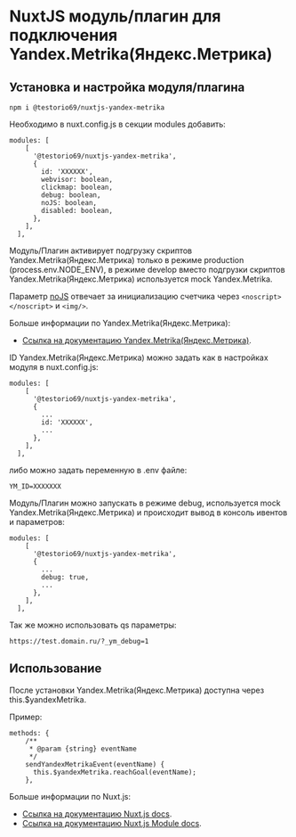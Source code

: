 # NuxtJS модуль/плагин для подключения Yandex.Metrika(Яндекс.Метрика)

## Установка и настройка модуля/плагина

```code
npm i @testorio69/nuxtjs-yandex-metrika
```

Необходимо в nuxt.config.js в секции modules добавить:

```code
modules: [
    [
      '@testorio69/nuxtjs-yandex-metrika',
      {
        id: 'XXXXXX',
        webvisor: boolean,
        clickmap: boolean,
        debug: boolean,
        noJS: boolean,
        disabled: boolean,
      },
    ],
  ],
```

Модуль/Плагин активирует подгрузку скриптов Yandex.Metrika(Яндекс.Метрика) только в режиме production (process.env.NODE_ENV),
в режиме develop вместо подгрузки скриптов Yandex.Metrika(Яндекс.Метрика) используется mock Yandex.Metrika.

Параметр [noJS](https://yandex.ru/support/metrica/code/counter-initialize.html) отвечает за инициализацию счетчика через
```<noscript></noscript>``` и ```<img/>```.

Больше информации по Yandex.Metrika(Яндекс.Метрика):

* [Ссылка на документацию Yandex.Metrika(Яндекс.Метрика)](https://yandex.com/support/metrica/code/counter-initialize.html).

ID Yandex.Metrika(Яндекс.Метрика) можно задать как в настройках модуля в nuxt.config.js:

```code
modules: [
    [
      '@testorio69/nuxtjs-yandex-metrika',
      {
        ...
        id: 'XXXXXX',
        ...
      },
    ],
  ],
```

либо можно задать переменную в .env файле:

```code
YM_ID=XXXXXXX
```

Модуль/Плагин можно запускать в режиме debug, используется mock Yandex.Metrika(Яндекс.Метрика) и происходит вывод в консоль ивентов и параметров:

```code
modules: [
    [
      '@testorio69/nuxtjs-yandex-metrika',
      {
        ...
        debug: true,
        ...
      },
    ],
  ],
```

Так же можно использовать qs параметры:

```code
https://test.domain.ru/?_ym_debug=1
```

## Использование

После установки Yandex.Metrika(Яндекс.Метрика) доступна через this.$yandexMetrika.

Пример:

```code
methods: {
    /**
     * @param {string} eventName
     */
    sendYandexMetrikaEvent(eventName) {
      this.$yandexMetrika.reachGoal(eventName);
    },
```

Больше информации по Nuxt.js:

* [Ссылка на документацию Nuxt.js docs](https://nuxtjs.org).
* [Ссылка на документацию Nuxt.js Module docs](https://nuxtjs.org/api/internals-module-container#introduction).
